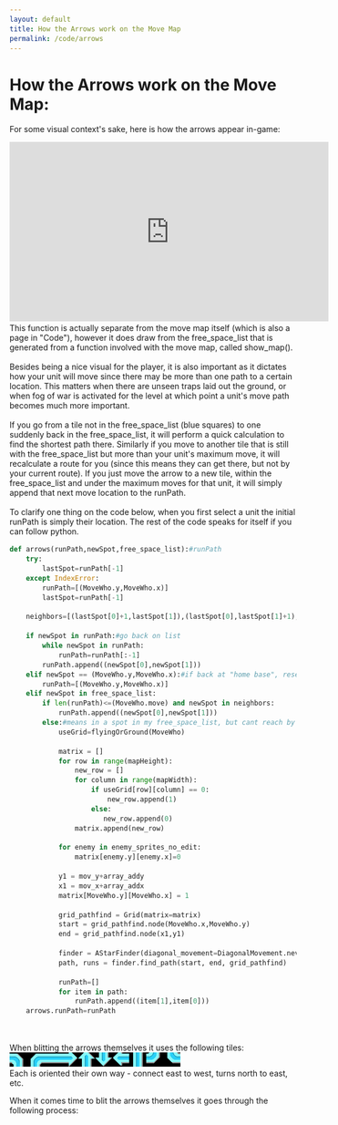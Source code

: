 ```yaml
---
layout: default
title: How the Arrows work on the Move Map
permalink: /code/arrows
--- 
```



# How the Arrows work on the Move Map:

For some visual context's sake, here is how the arrows appear in-game:

<iframe width="560" height="315" src="https://www.youtube.com/embed/ZOz9ITXQrGg" title="YouTube video player" frameborder="0" allow="accelerometer; autoplay; clipboard-write; encrypted-media; gyroscope; picture-in-picture" allowfullscreen></iframe>

<br>
This function is actually separate from the move map itself (which is also a page in "Code"), however it does draw from the free_space_list that is generated from a function involved with the move map, called show_map().
<br>
<br>
Besides being a nice visual for the player, it is also important as it dictates how your unit will move since there may be more than one path to a certain location. This matters when there are unseen traps laid out the ground, or when fog of war is activated for the level at which point a unit's move path becomes much more important.
<br>
<br>
If you go from a tile not in the free_space_list (blue squares) to one suddenly back in the free_space_list, it will perform a quick calculation to find the shortest path there. Similarly if you move to another tile that is still with the free_space_list but more than your unit's maximum move, it will recalculate a route for you (since this means they can get there, but not by your current route). If you just move the arrow to a new tile, within the free_space_list and under the maximum moves for that unit, it will simply append that next move location to the runPath.
<br>
<br>
To clarify one thing on the code below, when you first select a unit the initial runPath is simply their location. The rest of the code speaks for itself if you can follow python.

```python
def arrows(runPath,newSpot,free_space_list):#runPath
    try:
        lastSpot=runPath[-1]
    except IndexError:
        runPath=[(MoveWho.y,MoveWho.x)]
        lastSpot=runPath[-1]
        
    neighbors=[(lastSpot[0]+1,lastSpot[1]),(lastSpot[0],lastSpot[1]+1),(lastSpot[0]-1,lastSpot[1]),(lastSpot[0],lastSpot[1]-1)]

    if newSpot in runPath:#go back on list
        while newSpot in runPath:
            runPath=runPath[:-1]
        runPath.append((newSpot[0],newSpot[1]))
    elif newSpot == (MoveWho.y,MoveWho.x):#if back at "home base", reset runPath
        runPath=[(MoveWho.y,MoveWho.x)]
    elif newSpot in free_space_list:
        if len(runPath)<=(MoveWho.move) and newSpot in neighbors:
            runPath.append((newSpot[0],newSpot[1]))
        else:#means in a spot in my free_space_list, but cant reach by current path, so use pathfinding program here
            useGrid=flyingOrGround(MoveWho)

            matrix = []
            for row in range(mapHeight):
                new_row = []
                for column in range(mapWidth):
                    if useGrid[row][column] == 0:
                        new_row.append(1)
                    else:
                       new_row.append(0)
                matrix.append(new_row)
                
            for enemy in enemy_sprites_no_edit:
                matrix[enemy.y][enemy.x]=0
                
            y1 = mov_y+array_addy
            x1 = mov_x+array_addx
            matrix[MoveWho.y][MoveWho.x] = 1

            grid_pathfind = Grid(matrix=matrix)
            start = grid_pathfind.node(MoveWho.x,MoveWho.y)
            end = grid_pathfind.node(x1,y1)
            
            finder = AStarFinder(diagonal_movement=DiagonalMovement.never)
            path, runs = finder.find_path(start, end, grid_pathfind)

            runPath=[]
            for item in path:
                runPath.append((item[1],item[0]))
    arrows.runPath=runPath
 
 ```
<br>
When blitting the arrows themselves it uses the following tiles:
<img src="/assets/arrows_img.png" alt="">
<br>
Each is oriented their own way - connect east to west, turns north to east, etc.

When it comes time to blit the arrows themselves it goes through the following process:



